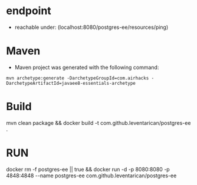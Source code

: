 
# endpoint
* reachable under: (localhost:8080/postgres-ee/resources/ping)

# Maven

* Maven project was generated with the following command: 
```
mvn archetype:generate -DarchetypeGroupId=com.airhacks -DarchetypeArtifactId=javaee8-essentials-archetype
```

# Build
mvn clean package && docker build -t com.github.leventarican/postgres-ee .

# RUN

docker rm -f postgres-ee || true && docker run -d -p 8080:8080 -p 4848:4848 --name postgres-ee com.github.leventarican/postgres-ee 